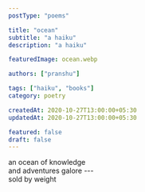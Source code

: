 ```yaml
---
postType: "poems"

title: "ocean"
subtitle: "a haiku"
description: "a haiku"

featuredImage: ocean.webp

authors: ["pranshu"]

tags: ["haiku", "books"]
category: poetry

createdAt: 2020-10-27T13:00:00+05:30
updatedAt: 2020-10-27T13:00:00+05:30

featured: false
draft: false
---
```


an ocean of knowledge  
and adventures galore ---   
sold by weight
